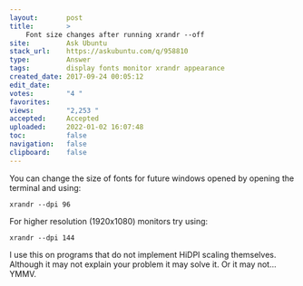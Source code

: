 ```yaml
---
layout:       post
title:        >
    Font size changes after running xrandr --off
site:         Ask Ubuntu
stack_url:    https://askubuntu.com/q/958810
type:         Answer
tags:         display fonts monitor xrandr appearance
created_date: 2017-09-24 00:05:12
edit_date:    
votes:        "4 "
favorites:    
views:        "2,253 "
accepted:     Accepted
uploaded:     2022-01-02 16:07:48
toc:          false
navigation:   false
clipboard:    false
---
```


You can change the size of fonts for future windows opened by opening the terminal and using:

``` 
xrandr --dpi 96

```

For higher resolution (1920x1080) monitors try using:

``` 
xrandr --dpi 144

```

I use this on programs that do not implement HiDPI scaling themselves. Although it may not explain your problem it may solve it. Or it may not... YMMV.
